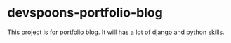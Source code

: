 # devspoons-portfolio-blog
This project is for portfolio blog. It will has a lot of django and python skills.
